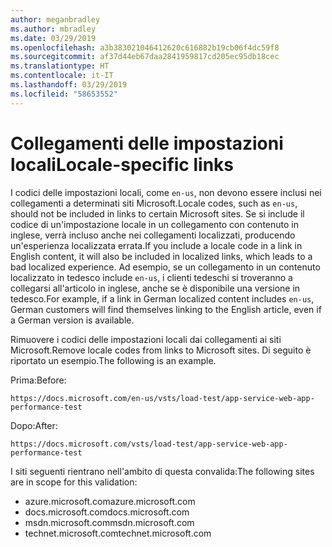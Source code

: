 ```yaml
---
author: meganbradley
ms.author: mbradley
ms.date: 03/29/2019
ms.openlocfilehash: a3b383021046412620c616882b19cb06f4dc59f8
ms.sourcegitcommit: af37d44eb67daa2841959817cd205ec95db18cec
ms.translationtype: HT
ms.contentlocale: it-IT
ms.lasthandoff: 03/29/2019
ms.locfileid: "58653552"
---
```

# <a name="locale-specific-links"></a><span data-ttu-id="7cc52-101">Collegamenti delle impostazioni locali</span><span class="sxs-lookup"><span data-stu-id="7cc52-101">Locale-specific links</span></span>

<span data-ttu-id="7cc52-102">I codici delle impostazioni locali, come `en-us`, non devono essere inclusi nei collegamenti a determinati siti Microsoft.</span><span class="sxs-lookup"><span data-stu-id="7cc52-102">Locale codes, such as `en-us`, should not be included in links to certain Microsoft sites.</span></span> <span data-ttu-id="7cc52-103">Se si include il codice di un'impostazione locale in un collegamento con contenuto in inglese, verrà incluso anche nei collegamenti localizzati, producendo un'esperienza localizzata errata.</span><span class="sxs-lookup"><span data-stu-id="7cc52-103">If you include a locale code in a link in English content, it will also be included in localized links, which leads to a bad localized experience.</span></span> <span data-ttu-id="7cc52-104">Ad esempio, se un collegamento in un contenuto localizzato in tedesco include `en-us`, i clienti tedeschi si troveranno a collegarsi all'articolo in inglese, anche se è disponibile una versione in tedesco.</span><span class="sxs-lookup"><span data-stu-id="7cc52-104">For example, if a link in German localized content includes `en-us`, German customers will find themselves linking to the English article, even if a German version is available.</span></span>

<span data-ttu-id="7cc52-105">Rimuovere i codici delle impostazioni locali dai collegamenti ai siti Microsoft.</span><span class="sxs-lookup"><span data-stu-id="7cc52-105">Remove locale codes from links to Microsoft sites.</span></span> <span data-ttu-id="7cc52-106">Di seguito è riportato un esempio.</span><span class="sxs-lookup"><span data-stu-id="7cc52-106">The following is an example.</span></span>

<span data-ttu-id="7cc52-107">Prima:</span><span class="sxs-lookup"><span data-stu-id="7cc52-107">Before:</span></span>

`https://docs.microsoft.com/en-us/vsts/load-test/app-service-web-app-performance-test`

<span data-ttu-id="7cc52-108">Dopo:</span><span class="sxs-lookup"><span data-stu-id="7cc52-108">After:</span></span>

`https://docs.microsoft.com/vsts/load-test/app-service-web-app-performance-test`

<span data-ttu-id="7cc52-109">I siti seguenti rientrano nell'ambito di questa convalida:</span><span class="sxs-lookup"><span data-stu-id="7cc52-109">The following sites are in scope for this validation:</span></span>

- <span data-ttu-id="7cc52-110">azure.microsoft.com</span><span class="sxs-lookup"><span data-stu-id="7cc52-110">azure.microsoft.com</span></span>
- <span data-ttu-id="7cc52-111">docs.microsoft.com</span><span class="sxs-lookup"><span data-stu-id="7cc52-111">docs.microsoft.com</span></span>
- <span data-ttu-id="7cc52-112">msdn.microsoft.com</span><span class="sxs-lookup"><span data-stu-id="7cc52-112">msdn.microsoft.com</span></span>
- <span data-ttu-id="7cc52-113">technet.microsoft.com</span><span class="sxs-lookup"><span data-stu-id="7cc52-113">technet.microsoft.com</span></span>